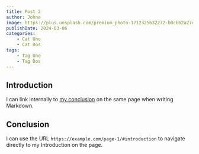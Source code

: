 ```yaml
---
title: Post 2
author: Johna
image: https://plus.unsplash.com/premium_photo-1712325632272-b0cbb2a27db6?q=80&w=1740&auto=format&fit=crop&ixlib=rb-4.0.3&ixid=M3wxMjA3fDB8MHxwaG90by1wYWdlfHx8fGVufDB8fHx8fA%3D%3D
publishDate: 2024-03-06
categories:
    - Cat Uno
    - Cat Dos
tags:
    - Tag Uno
    - Tag Dos
---
```

## Introduction

I can link internally to [my conclusion](#conclusion) on the same page when writing Markdown.

## Conclusion

I can use the URL `https://example.com/page-1/#introduction` to navigate directly to my Introduction on the page.